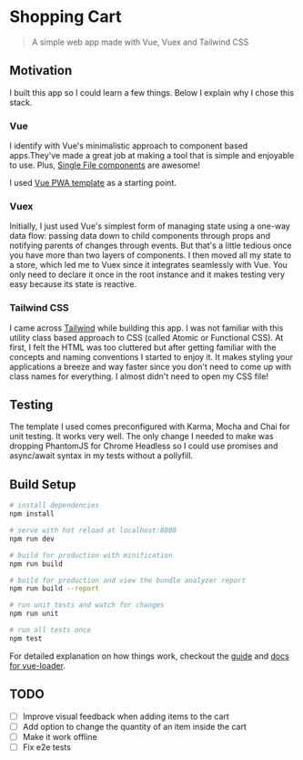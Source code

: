 # Shopping Cart

> A simple web app made with Vue, Vuex and Tailwind CSS

## Motivation

I built this app so I could learn a few things. Below I explain why I chose this stack.

### Vue

I identify with Vue's minimalistic approach to component based apps.They've made a great job at making a tool that is simple and enjoyable to use. Plus, [Single File components](https://vuejs.org/v2/guide/single-file-components.html) are awesome!

I used [Vue PWA template](https://github.com/vuejs-templates/pwa) as a starting point.

### Vuex

Initially, I just used Vue's simplest form of managing state using a one-way data flow: passing data down to child components through props and notifying parents of changes through events. But that's a little tedious once you have more than two layers of components. I then moved all my state to a store, which led me to Vuex since it integrates seamlessly with Vue. You only need to declare it once in the root instance and it makes testing very easy because its state is reactive.

### Tailwind CSS

I came across [Tailwind](https://tailwindcss.com) while building this app. I was not familiar with this utility class based approach to CSS (called Atomic or Functional CSS). At first, I felt the HTML was too cluttered but after getting familiar with the concepts and naming conventions I started to enjoy it. It makes styling your applications a breeze and way faster since you don't need to come up with class names for everything. I almost didn't need to open my CSS file!


## Testing

The template I used comes preconfigured with Karma, Mocha and Chai for unit testing. It works very well. The only change I needed to make was dropping PhantomJS for Chrome Headless so I could use promises and async/await syntax in my tests without a pollyfill.


## Build Setup

``` bash
# install dependencies
npm install

# serve with hot reload at localhost:8080
npm run dev

# build for production with minification
npm run build

# build for production and view the bundle analyzer report
npm run build --report

# run unit tests and watch for changes
npm run unit

# run all tests once
npm test
```

For detailed explanation on how things work, checkout the [guide](http://vuejs-templates.github.io/webpack/) and [docs for vue-loader](http://vuejs.github.io/vue-loader).

## TODO

- [ ] Improve visual feedback when adding items to the cart
- [ ] Add option to change the quantity of an item inside the cart
- [ ] Make it work offline
- [ ] Fix e2e tests
